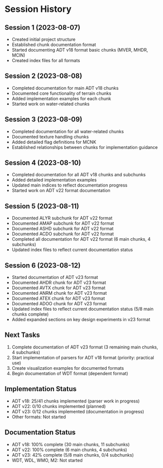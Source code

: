 # Session History

## Session 1 (2023-08-07)
- Created initial project structure
- Established chunk documentation format
- Started documenting ADT v18 format basic chunks (MVER, MHDR, MCIN)
- Created index files for all formats

## Session 2 (2023-08-08)
- Completed documentation for main ADT v18 chunks
- Documented core functionality of terrain chunks
- Added implementation examples for each chunk
- Started work on water-related chunks

## Session 3 (2023-08-09)
- Completed documentation for all water-related chunks
- Documented texture handling chunks
- Added detailed flag definitions for MCNK
- Established relationships between chunks for implementation guidance

## Session 4 (2023-08-10)
- Completed documentation for all ADT v18 chunks and subchunks
- Added detailed implementation examples
- Updated main indices to reflect documentation progress
- Started work on ADT v22 format documentation

## Session 5 (2023-08-11)
- Documented ALYR subchunk for ADT v22 format
- Documented AMAP subchunk for ADT v22 format
- Documented ASHD subchunk for ADT v22 format
- Documented ACDO subchunk for ADT v22 format
- Completed all documentation for ADT v22 format (6 main chunks, 4 subchunks)
- Updated index files to reflect current documentation status

## Session 6 (2023-08-12)
- Started documentation of ADT v23 format
- Documented AHDR chunk for ADT v23 format
- Documented AVTX chunk for ADT v23 format
- Documented ANRM chunk for ADT v23 format
- Documented ATEX chunk for ADT v23 format
- Documented ADOO chunk for ADT v23 format
- Updated index files to reflect current documentation status (5/8 main chunks complete)
- Added expanded sections on key design experiments in v23 format

## Next Tasks
1. Complete documentation of ADT v23 format (3 remaining main chunks, 4 subchunks)
2. Start implementation of parsers for ADT v18 format (priority: practical use)
3. Create visualization examples for documented formats
4. Begin documentation of WDT format (dependent format)

## Implementation Status
- ADT v18: 25/41 chunks implemented (parser work in progress)
- ADT v22: 0/10 chunks implemented (planned)
- ADT v23: 0/12 chunks implemented (documentation in progress)
- Other formats: Not started

## Documentation Status
- ADT v18: 100% complete (30 main chunks, 11 subchunks)
- ADT v22: 100% complete (6 main chunks, 4 subchunks)
- ADT v23: 42% complete (5/8 main chunks, 0/4 subchunks)
- WDT, WDL, WMO, M2: Not started 